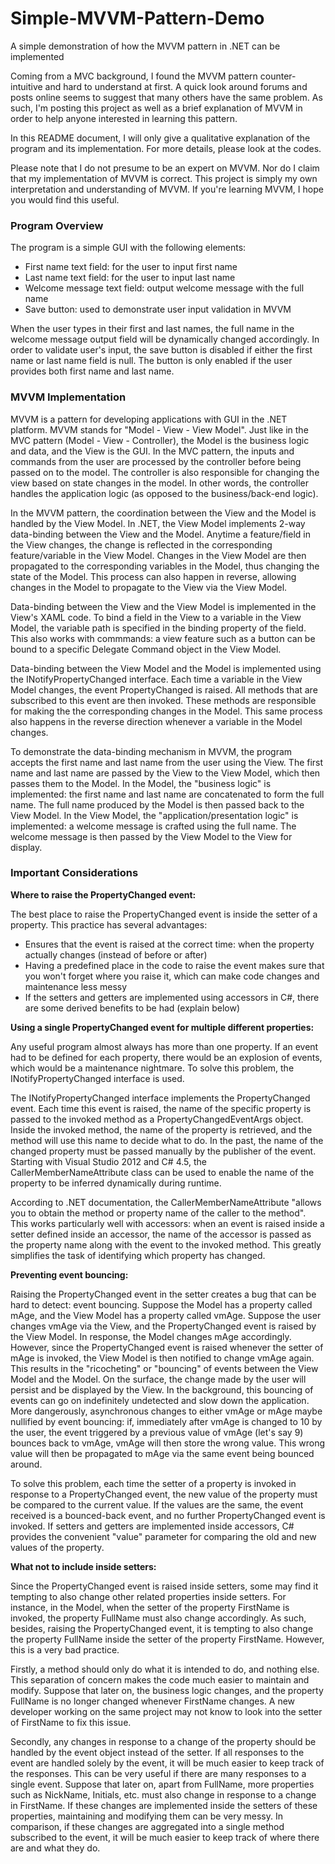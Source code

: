 # Simple-MVVM-Pattern-Demo

A simple demonstration of how the MVVM pattern in .NET can be implemented

Coming from a MVC background, I found the MVVM pattern counter-intuitive and hard to understand at first.
A quick look around forums and posts online seems to suggest that many others have the same problem.
As such, I'm posting this project as well as a brief explanation of MVVM in order to help anyone interested in learning this pattern.

In this README document, I will only give a qualitative explanation of the program and its implementation. 
For more details, please look at the codes.

Please note that I do not presume to be an expert on MVVM. Nor do I claim that my implementation of MVVM is correct.
This project is simply my own interpretation and understanding of MVVM. 
If you're learning MVVM, I hope you would find this useful.


### Program Overview 
The program is a simple GUI with the following elements:
- First name text field: for the user to input first name
- Last name text field: for the user to input last name
- Welcome message text field: output welcome message with the full name
- Save button: used to demonstrate user input validation in MVVM

When the user types in their first and last names, the full name in the welcome message output field will be dynamically changed accordingly.
In order to validate user's input, the save button is disabled if either the first name or last name field is null. The button is only enabled
if the user provides both first name and last name.


### MVVM Implementation
MVVM is a pattern for developing applications with GUI in the .NET platform. MVVM stands for "Model - View - View Model". 
Just like in the MVC pattern (Model - View - Controller), the Model is the business logic and data, and the View is the GUI.
In the MVC pattern, the inputs and commands from the user are processed by the controller before being passed on to the model.
The controller is also responsible for changing the view based on state changes in the model.
In other words, the controller handles the application logic (as opposed to the business/back-end logic). 

In the MVVM pattern, the coordination between the View and the Model is handled by the View Model. 
In .NET, the View Model implements 2-way data-binding between the View and the Model. 
Anytime a feature/field in the View changes, the change is reflected in the corresponding feature/variable in the View Model.
Changes in the View Model are then propagated to the corresponding variables in the Model, thus changing the state of the Model.
This process can also happen in reverse, allowing changes in the Model to propagate to the View via the View Model.

Data-binding between the View and the View Model is implemented in the View's XAML code. 
To bind a field in the View to a variable in the View Model, the variable path is specified in the binding property of the field.
This also works with commmands: a view feature such as a button can be bound to a specific Delegate Command object in the View Model.

Data-binding between the View Model and the Model is implemented using the INotifyPropertyChanged interface.
Each time a variable in the View Model changes, the event PropertyChanged is raised. 
All methods that are subscribed to this event are then invoked. 
These methods are responsible for making the the corresponding changes in the Model.
This same process also happens in the reverse direction whenever a variable in the Model changes.

To demonstrate the data-binding mechanism in MVVM, the program accepts the first name and last name from the user using the View.
The first name and last name are passed by the View to the View Model, which then passes them to the Model.
In the Model, the "business logic" is implemented: the first name and last name are concatenated to form the full name.
The full name produced by the Model is then passed back to the View Model.
In the View Model, the "application/presentation logic" is implemented: a welcome message is crafted using the full name.
The welcome message is then passed by the View Model to the View for display.


### Important Considerations

**Where to raise the PropertyChanged event:**

The best place to raise the PropertyChanged event is inside the setter of a property. 
This practice has several advantages:
- Ensures that the event is raised at the correct time: when the property actually changes (instead of before or after)
- Having a predefined place in the code to raise the event makes sure that you won't forget where you raise it, 
which can make code changes and maintenance less messy
- If the setters and getters are implemented using accessors in C#, there are some derived benefits to be had (explain below)

**Using a single PropertyChanged event for multiple different properties:**

Any useful program almost always has more than one property. 
If an event had to be defined for each property, there would be an explosion of events, which would be a maintenance nightmare.
To solve this problem, the INotifyPropertyChanged interface is used. 

The INotifyPropertyChanged interface implements the PropertyChanged event. 
Each time this event is raised, the name of the specific property is passed to the invoked method as a PropertyChangedEventArgs object.
Inside the invoked method, the name of the property is retrieved, and the method will use this name to decide what to do.
In the past, the name of the changed property must be passed manually by the publisher of the event.
Starting with Visual Studio 2012 and C# 4.5, the CallerMemberNameAttribute class can be used to enable the name of the property to be inferred 
dynamically during runtime.

According to .NET documentation, the CallerMemberNameAttribute "allows you to obtain the method or property name of the caller to the method".
This works particularly well with accessors: when an event is raised inside a setter defined inside an accessor, 
the name of the accessor is passed as the property name along with the event to the invoked method.
This greatly simplifies the task of identifying which property has changed.

**Preventing event bouncing:**

Raising the PropertyChanged event in the setter creates a bug that can be hard to detect: event bouncing.
Suppose the Model has a property called mAge, and the View Model has a property called vmAge. 
Suppose the user changes vmAge via the View, and the PropertyChanged event is raised by the View Model.
In response, the Model changes mAge accordingly. 
However, since the PropertyChanged event is raised whenever the setter of mAge is invoked, the View Model is then notified to change vmAge again.
This results in the "ricocheting" or "bouncing" of events between the View Model and the Model.
On the surface, the change made by the user will persist and be displayed by the View.
In the background, this bouncing of events can go on indefinitely undetected and slow down the application.
More dangerously, asynchronous changes to either vmAge or mAge maybe nullified by event bouncing: 
if, immediately after vmAge is changed to 10 by the user, the event triggered by a previous value of vmAge (let's say 9) bounces back to vmAge,
vmAge will then store the wrong value. This wrong value will then be propagated to mAge via the same event being bounced around.

To solve this problem, each time the setter of a property is invoked in response to a PropertyChanged event,
the new value of the property must be compared to the current value. 
If the values are the same, the event received is a bounced-back event, and no further PropertyChanged event is invoked. 
If setters and getters are implemented inside accessors, C# provides the convenient "value" parameter 
for comparing the old and new values of the property.


**What not to include inside setters:**

Since the PropertyChanged event is raised inside setters, some may find it tempting to also change other related properties inside setters.
For instance, in the Model, when the setter of the property FirstName is invoked, the property FullName must also change accordingly.
As such, besides, raising the PropertyChanged event, it is tempting to also change the property FullName inside the setter of the property FirstName.
However, this is a very bad practice. 

Firstly, a method should only do what it is intended to do, and nothing else. This separation of concern makes the code much easier to maintain and modify.
Suppose that later on, the business logic changes, and the property FullName is no longer changed whenever FirstName changes.
A new developer working on the same project may not know to look into the setter of FirstName to fix this issue.

Secondly, any changes in response to a change of the property should be handled by the event object instead of the setter. 
If all responses to the event are handled solely by the event, it will be much easier to keep track of the responses.
This can be very useful if there are many responses to a single event.
Suppose that later on, apart from FullName, more properties such as NickName, Initials, etc. must also change in response to a change in FirstName.
If these changes are implemented inside the setters of these properties, maintaining and modifying them can be very messy.
In comparison, if these changes are aggregated into a single method subscribed to the event, it will be much easier to keep track of where there are and what they do.













